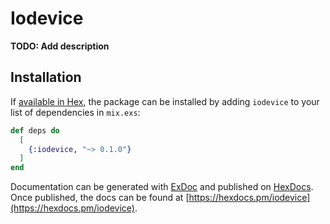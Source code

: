 # Iodevice

**TODO: Add description**

## Installation

If [available in Hex](https://hex.pm/docs/publish), the package can be installed
by adding `iodevice` to your list of dependencies in `mix.exs`:

```elixir
def deps do
  [
    {:iodevice, "~> 0.1.0"}
  ]
end
```

Documentation can be generated with [ExDoc](https://github.com/elixir-lang/ex_doc)
and published on [HexDocs](https://hexdocs.pm). Once published, the docs can
be found at [https://hexdocs.pm/iodevice](https://hexdocs.pm/iodevice).

